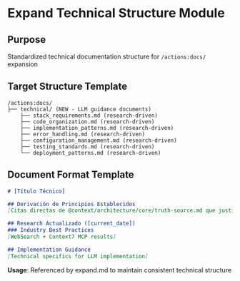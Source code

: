 # Expand Technical Structure Module

## Purpose
Standardized technical documentation structure for `/actions:docs/` expansion

## Target Structure Template
```
/actions:docs/
├── technical/ (NEW - LLM guidance documents)
    ├── stack_requirements.md (research-driven)
    ├── code_organization.md (research-driven)
    ├── implementation_patterns.md (research-driven)
    ├── error_handling.md (research-driven)
    ├── configuration_management.md (research-driven)
    ├── testing_standards.md (research-driven)
    └── deployment_patterns.md (research-driven)
```

## Document Format Template
```markdown
# [Título Técnico]

## Derivación de Principios Establecidos
[Citas directas de @context/architecture/core/truth-source.md que justifican este contenido]

## Research Actualizado ([current_date])
### Industry Best Practices
[WebSearch + Context7 MCP results]

## Implementation Guidance
[Technical specifics for LLM implementation]
```

**Usage**: Referenced by expand.md to maintain consistent technical structure